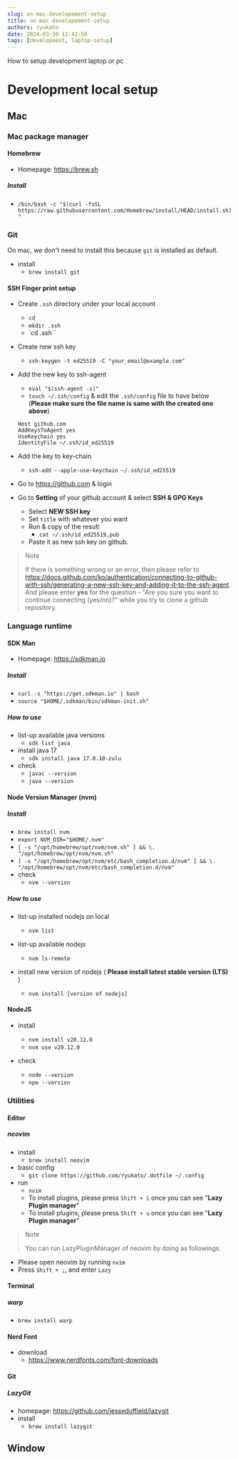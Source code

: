 ```yaml
---
slug: on-mac-developement-setup 
title: on-mac-developement-setup 
authors: ryukato
date: 2024-03-30 12:42:50
tags: [development, laptop-setup]
---
```


How to setup development laptop or pc
<!-- truncate -->


# Development local setup
## Mac
### Mac package manager
#### Homebrew
* Homepage: https://brew.sh
##### Install
* `/bin/bash -c "$(curl -fsSL https://raw.githubusercontent.com/Homebrew/install/HEAD/install.sh)"`

### Git
On mac, we don't need to install this because `git` is installed as default.
* install
  * `brew install git`

#### SSH Finger print setup
* Create `.ssh` directory under your local account
  * `cd`
  * `mkdir .ssh`
  * `cd .ssh``
* Create new ssh key
  * `ssh-keygen -t ed25519 -C "your_email@example.com"`
 
* Add the new key to ssh-agent
  * `eval "$(ssh-agent -s)"`
  * `touch ~/.ssh/config` & edit the `.ssh/config` file to have below (**Please make sure the file name is same with the created one above**)
  ```
  Host github.com
  AddKeysToAgent yes
  UseKeychain yes
  IdentityFile ~/.ssh/id_ed25519
  ```
* Add the key to key-chain
  * `ssh-add --apple-use-keychain ~/.ssh/id_ed25519`
* Go to https://github.com & login
* Go to **Setting** of your github account & select **SSH & GPG Keys**
  * Select **NEW SSH key**
  * Set `title` with whatever you want
  * Run & copy of the result
    * `cat ~/.ssh/id_ed25519.pub`
  * Paste it as new ssh key on github.


> Note
> 
> If there is something wrong or an error, then please refer to https://docs.github.com/ko/authentication/connecting-to-github-with-ssh/generating-a-new-ssh-key-and-adding-it-to-the-ssh-agent.
> And please enter **yes** for the question - "Are you sure you want to continue connecting (yes/no)?" while you try to clone a github repository.


### Language runtime
#### SDK Man
* Homepage: https://sdkman.io

##### Install
* `curl -s "https://get.sdkman.io" | bash`
* `source "$HOME/.sdkman/bin/sdkman-init.sh"`
##### How to use
* list-up available java versions
  * `sdk list java`
* install java 17
  * `sdk install java 17.0.10-zulu`
* check
  * `javac --version`
  * `java --version`

#### Node Version Manager (nvm)
##### Install
* `brew install nvm`
* `export NVM_DIR="$HOME/.nvm"`
* `[ -s "/opt/homebrew/opt/nvm/nvm.sh" ] && \. "/opt/homebrew/opt/nvm/nvm.sh"`
* `[ -s "/opt/homebrew/opt/nvm/etc/bash_completion.d/nvm" ] && \. "/opt/homebrew/opt/nvm/etc/bash_completion.d/nvm"`
* check
  * `nvm --version`
##### How to use
* list-up installed nodejs on local 
  * `nvm list`

* list-up available nodejs 
  * `nvm ls-remote`

* install new version of nodejs ( **Please install latest stable version (LTS)** )
  * `nvm install [version of nodejs]`

#### NodeJS
* install
  * `nvm install v20.12.0`
  * `nvm use v20.12.0`

* check
  * `node --version`
  * `npm --version`

### Utilities
#### Editor
##### neovim
* install
  * `brew install neovim`
* basic config
  * `git clone https://github.com/ryukato/.dotfile ~/.config`
* run 
  * `nvim`
  * To install plugins, please press `Shift + i` once you can see "**Lazy Plugin manager**"
  * To install plugins, please press `Shift + u` once you can see "**Lazy Plugin manager**"

> Note
> 
> You can run LazyPluginManager of neovim by doing as followings.
* Please open neovim by running `nvim`
* Press `Shift + ;`, and enter `Lazy`


#### Terminal
##### warp
* `brew install warp`

#### Nerd Font
* download
  * https://www.nerdfonts.com/font-downloads

#### Git
##### LazyGit
* homepage: https://github.com/jesseduffield/lazygit
* install
  * `brew install lazygit`

## Window
